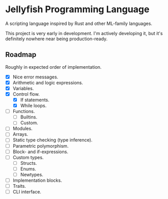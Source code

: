 # Jellyfish Programming Language

A scripting language inspired by Rust and other ML-family languages.

This project is very early in development. I'm actively developing it, but it's definitely nowhere near being
production-ready.

## Roadmap
Roughly in expected order of implementation.

- [x] Nice error messages.
- [x] Arithmetic and logic expressions.
- [x] Variables.
- [x] Control flow.
    - [x] If statements.
    - [x] While loops.
- [ ] Functions.
    - [ ] Builtins.
    - [ ] Custom.
- [ ] Modules.
- [ ] Arrays.
- [ ] Static type checking (type inference).
- [ ] Parametric polymorphism.
- [ ] Block- and if-expressions.
- [ ] Custom types.
    - [ ] Structs.
    - [ ] Enums.
    - [ ] Newtypes.
- [ ] Implementation blocks.
- [ ] Traits.
- [ ] CLI interface.
